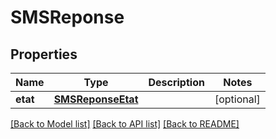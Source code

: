# SMSReponse

## Properties
Name | Type | Description | Notes
------------ | ------------- | ------------- | -------------
**etat** | [**SMSReponseEtat**](SMSReponseEtat.md) |  | [optional] 

[[Back to Model list]](../README.md#documentation-for-models) [[Back to API list]](../README.md#documentation-for-api-endpoints) [[Back to README]](../README.md)


